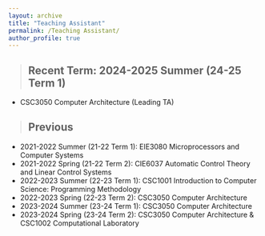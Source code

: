 ```yaml
---
layout: archive
title: "Teaching Assistant"
permalink: /Teaching Assistant/
author_profile: true
---
```


>## Recent Term: 2024-2025 Summer (24-25 Term 1)
* CSC3050 Computer Architecture (Leading TA)


> ## Previous
* 2021-2022 Summer (21-22 Term 1): EIE3080 Microprocessors and Computer Systems
* 2021-2022 Spring (21-22 Term 2): CIE6037 Automatic Control Theory and Linear Control Systems
* 2022-2023 Summer (22-23 Term 1): CSC1001 Introduction to Computer Science: Programming Methodology
* 2022-2023 Spring (22-23 Term 2): CSC3050 Computer Architecture
* 2023-2024 Summer (23-24 Term 1): CSC3050 Computer Architecture
* 2023-2024 Spring (23-24 Term 2): CSC3050 Computer Architecture & CSC1002 Computational Laboratory